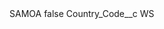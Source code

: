 <?xml version="1.0" encoding="UTF-8"?>
<CustomMetadata xmlns="http://soap.sforce.com/2006/04/metadata" xmlns:xsi="http://www.w3.org/2001/XMLSchema-instance" xmlns:xsd="http://www.w3.org/2001/XMLSchema">
    <label>SAMOA</label>
    <protected>false</protected>
    <values>
        <field>Country_Code__c</field>
        <value xsi:type="xsd:string">WS</value>
    </values>
</CustomMetadata>
